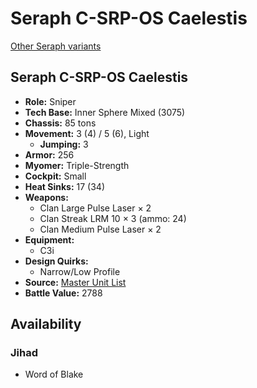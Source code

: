 # Seraph C-SRP-OS Caelestis 

[Other Seraph variants](../seraph.md) 

## Seraph C-SRP-OS Caelestis 

- **Role:** Sniper 
- **Tech Base:** Inner Sphere Mixed (3075) 
- **Chassis:** 85 tons 
- **Movement:** 3 (4) / 5 (6), Light 
  - **Jumping:** 3 
- **Armor:** 256 
- **Myomer:** Triple-Strength 
- **Cockpit:** Small 
- **Heat Sinks:** 17 (34) 
- **Weapons:** 
  - Clan Large Pulse Laser × 2 
  - Clan Streak LRM 10 × 3 (ammo: 24) 
  - Clan Medium Pulse Laser × 2 
- **Equipment:** 
  - C3i 
- **Design Quirks:** 
  - Narrow/Low Profile 
- **Source:** [Master Unit List](http://masterunitlist.info/Unit/Details/2876/seraph-c-srp-os-caelestis) 
- **Battle Value:** 2788 

## Availability 

### Jihad 

- Word of Blake 

